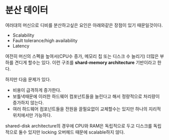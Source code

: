 # 분산 데이터

여러대의 머신으로 디비를 분산하고싶은 요인은 아래와같은 장점이 있기 때문일것이다.

- Scalability
- Fault tolerance/high availability
- Latency



여전히 머신의 스펙을 높여서(CPU수 증가, 메모리 칩 또는 디스크 수 늘리기) 더많은 부하를 견디게 할수는 있다. 이런 구조를 **shard-memory architecture** 기반이라고 한다.

하지만 다음 문제가 있다.

- 비용이 급격하게 증가한다.
- 보틀낵때문에 이러한 하드웨어 컴포넌트들을 늘린다고 해서 정량적으로 처리량이 증가하지 않는다.
- 여러 하드웨어 컴포넌트들을 전원을 끌필요없이 교체할수는 있지만 하나의 지리적 위치에서만 가능하다.

shared-disk architecture의 경우에 CPU와 RAM은 독립적으로 두고 디스크를 독립적으로 둘수 있지만 locking 오버헤드 때문에 scalable하지 않다.